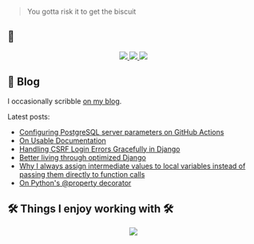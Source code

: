 > You gotta risk it to get the biscuit

## 📨
<p align="center">
  <a href="https://x.com/tmrcv">
    <img src="https://skillicons.dev/icons?i=twitter" />
  </a>
  <a href="https://www.linkedin.com/in/tomislav-maricevic/">
    <img src="https://skillicons.dev/icons?i=linkedin" />
  </a>
  <a href="https://stackoverflow.com/users/909800/tmarice">
    <img src="https://skillicons.dev/icons?i=stackoverflow" />
  </a>
</p>

## 📖 Blog

I occasionally scribble <a href="https://tmarice.dev">on my blog</a>.

Latest posts:
* [Configuring PostgreSQL server parameters on GitHub Actions](https://tmarice.dev/blog/configuring-postgres-on-github-actions/)
* [On Usable Documentation](https://tmarice.dev/blog/on-usable-documentation/)
* [Handling CSRF Login Errors Gracefully in Django](https://tmarice.dev/blog/handling-csrf-login-errors-gracefully-in-django/)
* [Better living through optimized Django](https://tmarice.dev/blog/better-living-through-optimized-django/)
* [Why I always assign intermediate values to local variables instead of passing them directly to function calls](https://tmarice.dev/blog/why-i-always-assign-intermediate-values-to-local-variables-instead-of-passing-them-directly-to-function-calls/)
* [On Python's @property decorator](https://tmarice.dev/blog/on-pythons-property-decorator/)

## 🛠 Things I enjoy working with 🛠
<p align="center">
  <a href="https://skillicons.dev">
    <img src="https://skillicons.dev/icons?i=vim,py,django,git,postgres,docker,aws" />
  </a>
</p>



<!--
**tmarice/tmarice** is a ✨ _special_ ✨ repository because its `README.md` (this file) appears on your GitHub profile.

Here are some ideas to get you started:

- 🔭 I’m currently working on ...
- 🌱 I’m currently learning ...
- 👯 I’m looking to collaborate on ...
- 🤔 I’m looking for help with ...
- 💬 Ask me about ...
- 📫 How to reach me: ...
- 😄 Pronouns: ...
- ⚡ Fun fact: ...
-->
